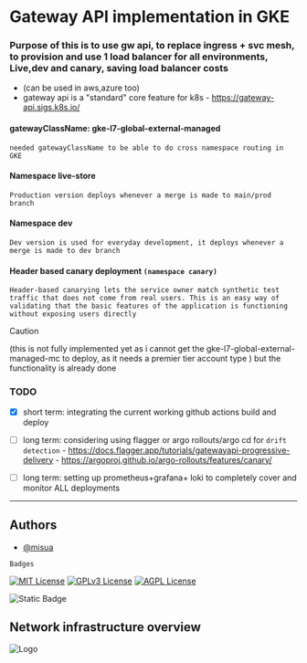 
# Gateway API implementation in GKE 
### Purpose of this is to use gw api, to replace ingress + svc mesh, to provision and use 1 load balancer for all environments, Live,dev and canary, saving load balancer costs

  - (can be used in aws,azure too)
  - gateway api is a "standard" core feature for k8s - https://gateway-api.sigs.k8s.io/







#### gatewayClassName: gke-l7-global-external-managed

`needed gatewayClassName to be able to do cross namespace routing in GKE`


#### Namespace live-store

`Production version deploys whenever a merge is made to main/prod branch`


#### Namespace dev

`Dev version is used for everyday development, it deploys whenever a merge is made to dev branch`


#### Header based canary deployment `(namespace canary)`

`Header-based canarying lets the service owner match synthetic test traffic that does not come from real users. This is an easy way of validating that the basic features of the application is functioning without exposing users directly`

> [!CAUTION]
> (this is not fully implemented yet as i cannot get the gke-l7-global-external-managed-mc to deploy, as it needs a premier tier account type ) but the functionality is already done


### TODO
+ [x] short term: integrating the current working github actions build and deploy

+ [ ] long term: considering using flagger or argo rollouts/argo cd for `drift detection`
      - https://docs.flagger.app/tutorials/gatewayapi-progressive-delivery
      - https://argoproj.github.io/argo-rollouts/features/canary/
  

+ [ ] long term: setting up prometheus+grafana+ loki to completely cover and monitor ALL deployments


---

## Authors

- [@misua](https://www.github.com/misua)



`Badges`


[![MIT License](https://img.shields.io/badge/License-MIT-green.svg)](https://choosealicense.com/licenses/mit/)
[![GPLv3 License](https://img.shields.io/badge/License-GPL%20v3-yellow.svg)](https://opensource.org/licenses/)
[![AGPL License](https://img.shields.io/badge/license-AGPL-blue.svg)](http://www.gnu.org/licenses/agpl-3.0)

![Static Badge](https://img.shields.io/badge/Charles-Pogi-blue)

## Network infrastructure overview



![Logo](https://github.com/misua/progressive-deployment-template/blob/main/base.drawio.png)




